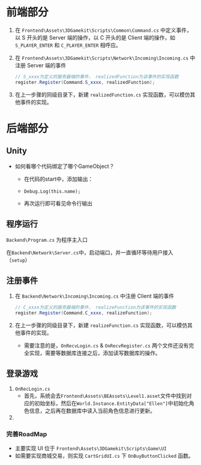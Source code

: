 # 前端部分

1. 在 `Frontend\Assets\3DGamekit\Scripts\Common\Command.cs` 中定义事件，以 S 开头的是 Server 端的操作，以 C 开头的是 Client 端的操作，如 `S_PLAYER_ENTER` 和 `C_PLAYER_ENTER` 相呼应。

2. 在 `Frontend\Assets\3DGamekit\Scripts\Network\Incoming\Incoming.cs` 中注册 Server 端的事件

   ~~~c#
   // S_xxxx为定义的服务器端的事件， realizedFunction为该事件的实现函数
   register.Register(Command.S_xxxx, realizedFunction);
   ~~~

3. 在上一步骤的同级目录下，新建 `realizedFunction.cs` 实现函数，可以模仿其他事件的实现。

# 后端部分

## Unity

- 如何看哪个代码绑定了哪个GameObject？

  - 在代码的start中，添加输出：

  - ```shell
    Debug.Log(this.name);
    ```

  - 再次运行即可看见命令行输出

## 程序运行

`Backend\Program.cs` 为程序主入口

在`Backend\Network\Server.cs`中，启动端口，并一直循环等待用户接入（`setup`）

## 注册事件

1. 在 `Backend\Network\Incoming\Incoming.cs` 中注册 Client 端的事件

   ~~~c#
   // C_xxxx为定义的服务器端的事件， realizeFunction为该事件的实现函数
   register.Register(Command.C_xxxx, realizeFunction);
   ~~~

2. 在上一步骤的同级目录下，新建 `realizeFunction.cs` 实现函数，可以模仿其他事件的实现。

   - 需要注意的是，`OnRecvLogin.cs` & `OnRecvRegister.cs` 两个文件还没有完全实现，需要等数据库连接之后，添加读写数据库的操作。


## 登录游戏

1. `OnRecLogin.cs`
   - 首先，系统会去`Frontend\Assets\BEAssets\Level1.asset`文件中找到对应的初始坐标，然后在`World.Instance.EntityData["Ellen"]`中初始化角色信息，之后再在数据库中读入当前角色信息进行更新。
2. ​


### 完善RoadMap

- 主要实现 UI 位于 `Frontend\Assets\3DGamekit\Scripts\Game\UI` 
- 如需要实现商城交易，则实现 `CartGridUI.cs` 下 `OnBuyButtonClicked` 函数。

